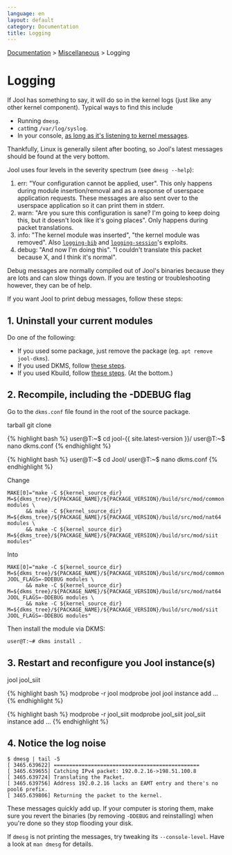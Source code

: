 ```yaml
---
language: en
layout: default
category: Documentation
title: Logging
---
```


[Documentation](documentation.html) > [Miscellaneous](documentation.html#miscellaneous) > Logging

# Logging

If Jool has something to say, it will do so in the kernel logs (just like any other kernel component). Typical ways to find this include

- Running `dmesg`.
- `cat`ting `/var/log/syslog`.
- In your console, [as long as it's listening to kernel messages](http://unix.stackexchange.com/a/13023).

Thankfully, Linux is generally silent after booting, so Jool's latest messages should be found at the very bottom.

Jool uses four levels in the severity spectrum (see `dmesg --help`):

1. err: "Your configuration cannot be applied, user". This only happens during module insertion/removal and as a response of userspace application requests. These messages are also sent over to the userspace application so it can print them in stderr.
2. warn: "Are you sure this configuration is sane? I'm going to keep doing this, but it doesn't look like it's going places". Only happens during packet translations.
3. info: "The kernel module was inserted", "the kernel module was removed". Also [`logging-bib`](usr-flags-global.html#logging-bib) and [`logging-session`](usr-flags-global.html#logging-session)'s exploits.
4. debug: "And now I'm doing this". "I couldn't translate this packet because X, and I think it's normal".

Debug messages are normally compiled out of Jool's binaries because they are lots and can slow things down. If you are testing or troubleshooting however, they can be of help.

If you want Jool to print debug messages, follow these steps:

## 1. Uninstall your current modules

Do one of the following:

- If you used some package, just remove the package (eg. `apt remove jool-dkms`).
- If you used DKMS, follow [these steps](install.html#kernel-modules-if-installed-by-dkms).
- If you used Kbuild, follow [these steps](install.html#kernel-modules-if-installed-by-kbuild-in-accordance-with-old-documentation). (At the bottom.)

## 2. Recompile, including the -DDEBUG flag

Go to the `dkms.conf` file found in the root of the source package.

<div class="distro-menu">
	<span class="distro-selector" onclick="showDistro(this);">tarball</span>
	<span class="distro-selector" onclick="showDistro(this);">git clone</span>
</div>

<!-- tarball -->
{% highlight bash %}
user@T:~$ cd jool-{{ site.latest-version }}/
user@T:~$ nano dkms.conf
{% endhighlight %}

<!-- git clone -->
{% highlight bash %}
user@T:~$ cd Jool/
user@T:~$ nano dkms.conf
{% endhighlight %}

Change

	MAKE[0]="make -C ${kernel_source_dir} M=${dkms_tree}/${PACKAGE_NAME}/${PACKAGE_VERSION}/build/src/mod/common modules \
	      && make -C ${kernel_source_dir} M=${dkms_tree}/${PACKAGE_NAME}/${PACKAGE_VERSION}/build/src/mod/nat64 modules \
	      && make -C ${kernel_source_dir} M=${dkms_tree}/${PACKAGE_NAME}/${PACKAGE_VERSION}/build/src/mod/siit modules"

Into

	MAKE[0]="make -C ${kernel_source_dir} M=${dkms_tree}/${PACKAGE_NAME}/${PACKAGE_VERSION}/build/src/mod/common JOOL_FLAGS=-DDEBUG modules \
	      && make -C ${kernel_source_dir} M=${dkms_tree}/${PACKAGE_NAME}/${PACKAGE_VERSION}/build/src/mod/nat64 JOOL_FLAGS=-DDEBUG modules \
	      && make -C ${kernel_source_dir} M=${dkms_tree}/${PACKAGE_NAME}/${PACKAGE_VERSION}/build/src/mod/siit JOOL_FLAGS=-DDEBUG modules"

Then install the module via DKMS:

```bash
user@T:~# dkms install .
```

## 3. Restart and reconfigure you Jool instance(s)

<div class="distro-menu">
	<span class="distro-selector" onclick="showDistro(this);">jool</span>
	<span class="distro-selector" onclick="showDistro(this);">jool_siit</span>
</div>

<!-- tarball -->
{% highlight bash %}
modprobe -r jool
modprobe jool
jool instance add ...
{% endhighlight %}

<!-- git clone -->
{% highlight bash %}
modprobe -r jool_siit
modprobe jool_siit
jool_siit instance add ...
{% endhighlight %}

## 4. Notice the log noise

	$ dmesg | tail -5
	[ 3465.639622] ===============================================
	[ 3465.639655] Catching IPv4 packet: 192.0.2.16->198.51.100.8
	[ 3465.639724] Translating the Packet.
	[ 3465.639756] Address 192.0.2.16 lacks an EAMT entry and there's no pool6 prefix.
	[ 3465.639806] Returning the packet to the kernel.

These messages quickly add up. If your computer is storing them, make sure you revert the binaries (by removing `-DDEBUG` and reinstalling) when you're done so they stop flooding your disk.

If `dmesg` is not printing the messages, try tweaking its `--console-level`. Have a look at `man dmesg` for details.
